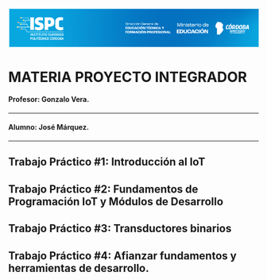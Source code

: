 ![alt text](/rsc/Banner-ispc.png)

# MATERIA PROYECTO INTEGRADOR

#### Profesor: Gonzalo Vera.  
-------------------------------------
#### Alumno: José Márquez.
-------------------------------------


## Trabajo Práctico #1: Introducción al IoT

## Trabajo Práctico #2: Fundamentos de Programación IoT y Módulos de Desarrollo  

## Trabajo Práctico #3: Transductores binarios  

## Trabajo Práctico #4: Afianzar fundamentos y herramientas de desarrollo. 
